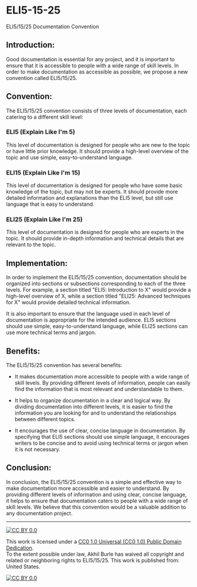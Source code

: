 # ELI5-15-25
ELI5/15/25 Documentation Convention

## Introduction:

Good documentation is essential for any project, and it is important to ensure that it is accessible to people with a wide range of skill levels. In order to make documentation as accessible as possible, we propose a new convention called ELI5/15/25.

## Convention:

The ELI5/15/25 convention consists of three levels of documentation, each catering to a different skill level:

### ELI5 (Explain Like I'm 5)
This level of documentation is designed for people who are new to the topic or have little prior knowledge. It should provide a high-level overview of the topic and use simple, easy-to-understand language.

### ELI15 (Explain Like I'm 15)
This level of documentation is designed for people who have some basic knowledge of the topic, but may not be experts. It should provide more detailed information and explanations than the ELI5 level, but still use language that is easy to understand.

### ELI25 (Explain Like I'm 25)
This level of documentation is designed for people who are experts in the topic. It should provide in-depth information and technical details that are relevant to the topic.

## Implementation:

In order to implement the ELI5/15/25 convention, documentation should be organized into sections or subsections corresponding to each of the three levels. For example, a section titled "ELI5: Introduction to X" would provide a high-level overview of X, while a section titled "ELI25: Advanced techniques for X" would provide detailed technical information.

It is also important to ensure that the language used in each level of documentation is appropriate for the intended audience. ELI5 sections should use simple, easy-to-understand language, while ELI25 sections can use more technical terms and jargon.

## Benefits:

The ELI5/15/25 convention has several benefits:

- It makes documentation more accessible to people with a wide range of skill levels. By providing different levels of information, people can easily find the information that is most relevant and understandable to them.

- It helps to organize documentation in a clear and logical way. By dividing documentation into different levels, it is easier to find the information you are looking for and to understand the relationships between different topics.

- It encourages the use of clear, concise language in documentation. By specifying that ELI5 sections should use simple language, it encourages writers to be concise and to avoid using technical terms or jargon when it is not necessary.

## Conclusion:

In conclusion, the ELI5/15/25 convention is a simple and effective way to make documentation more accessible and easier to understand. By providing different levels of information and using clear, concise language, it helps to ensure that documentation caters to people with a wide range of skill levels. We believe that this convention would be a valuable addition to any documentation project.

------
[![CC BY 0.0][cc-by-shield]][cc-by]

This work is licensed under a
[CC0 1.0 Universal (CC0 1.0) Public Domain Dedication][cc-by].  
To the extent possible under law, Akhil Burle has waived all copyright and related or neighboring rights to ELI5/15/25. This work is published from: United States.

[![CC BY 0.0][cc-by-image]][cc-by]

[cc-by]: https://creativecommons.org/publicdomain/zero/1.0/
[cc-by-image]: https://licensebuttons.net/p/zero/1.0/88x31.png
[cc-by-shield]: https://img.shields.io/badge/License-CC0-lightgrey
